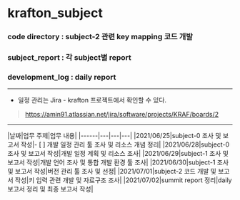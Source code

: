 # krafton_subject

### code directory : subject-2 관련 key mapping 코드 개발<br>
### subject_report : 각 subject별 report<br>
### development_log : daily report<br>

---

* 일정 관리는 Jira - krafton 프로젝트에서 확인할 수 있다.<br>
> https://amin91.atlassian.net/jira/software/projects/KRAF/boards/2

---

|날짜|업무 주제|업무 내용|
|------|---|---|---|
|2021/06/25|subject-0 조사 및 보고서 작성|- [ ] 개발 일정 관리 툴 조사 및 리소스 개념 정리|
|2021/06/28|subject-0 조사 및 보고서 작성|개발 일정 계획 및 리소스 조사|
|2021/06/29|subject-1 조사 및 보고서 작성|개발 언어 조사 및 통합 개발 환경 툴 조사|
|2021/06/30|subject-1 조사 및 보고서 작성|버전 관리 툴 조사 및 선정|
|2021/07/01|subject-2 코드 개발 및 보고서 작성|키 입력 관련 개발 및 자료구조 조사|
|2021/07/02|summit report 정리|daily 보고서 정리 및 최종 보고서 작성|
